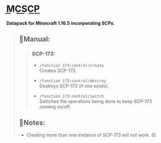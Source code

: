# M͟C͟S͟C͟P͟

**Datapack for Minecraft 1.16.5 incorporating SCPs.**

>## 📙Manual:
>
>>### SCP-173:
>>
>>- `/function 173:control/create`  
>>Creates SCP-173.
>>
>>- `/function 173:control/destroy`  
>>Destroys SCP-173 (if one exists).
>>
>>- `/function 173:control/switch`  
>>Switches the operations being done to keep SCP-173 running on/off.
>
>## 📝Notes:
>
>- Creating more than one instance of SCP-173 will not work. 😟
